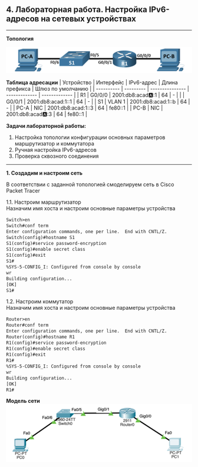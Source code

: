 ## 4. Лабораторная работа. Настройка IPv6-адресов на сетевых устройствах
____

**Топология**

![](Img-1.png)

**Таблица адресации**
| Устройство | Интерфейс | IPv6-адрес        | Длина префикса | Шлюз по умолчанию |
| ---------- | --------- | --------------- | ------------- | ------------- |
| R1         | G0/0/0    | 2001:db8:acad:a::1    | 64 | - |
|            | G0/0/1    | 2001:db8:acad:1::1    | 64 | - |
| S1         | VLAN 1    | 2001:db8:acad:1::b    | 64 | - |
| PC-A       | NIC       | 2001:db8:acad:1::3    | 64 | fe80::1 |
| PC-B       | NIC       | 2001:db8:acad:a::3    | 64 | fe80::1 |

**Задачи лабораторной работы:**
1. Настройка топологии конфигурации основных параметров маршрутизатор и коммутатора
2. Ручная настройка IPv6-адресов
3. Проверка сквозного соединения

___

**1. Создадим и настроим сеть**

В соответствии с заданной топологией смоделируем сеть в Cisco Packet Tracer

1.1. Настроим маршрутизатор\
Назначим имя хоста и настроим основные параметры устройства

```
Switch>en
Switch#conf term
Enter configuration commands, one per line.  End with CNTL/Z.
Switch(config)#hostname S1
S1(config)#service password-encryption
S1(config)#enable secret class
S1(config)#exit
S1#
%SYS-5-CONFIG_I: Configured from console by console
wr
Building configuration...
[OK]
S1#
```

1.2. Настроим коммутатор\
Назначим имя хоста и настроим основные параметры устройства
```
Router>en
Router#conf term
Enter configuration commands, one per line.  End with CNTL/Z.
Router(config)#hostname R1
R1(config)#service password-encryption
R1(config)#enable secret class
R1(config)#exit
R1#
%SYS-5-CONFIG_I: Configured from console by console
wr
Building configuration...
[OK]
R1#
```
**Модель сети**
![](Img-2.png)


